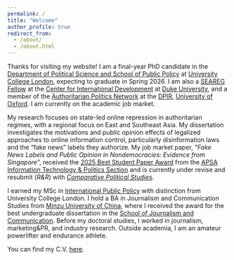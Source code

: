 ```yaml
---
permalink: /
title: "Welcome"
author_profile: true
redirect_from: 
  - /about/
  - /about.html
---
```


Thanks for visiting my website! I am a final-year PhD candidate in the [Department of Political Science and School of Public Policy](https://www.ucl.ac.uk/social-historical-sciences/political-science) at [University College London](https://www.ucl.ac.uk/), expecting to graduate in Spring 2026. I am also a [SEAREG Fellow](https://dcid.sanford.duke.edu/seareg-fellows/) at the [Center for International Development](https://dcid.sanford.duke.edu/) at [Duke University](https://duke.edu/), and a member of the [Authoritarian Politics Network](https://www.politics.ox.ac.uk/research-centre/authoritarian-politics-network/oxford-authoritarian-politics-network) at the [DPIR](https://www.politics.ox.ac.uk/), [University of Oxford](https://www.ox.ac.uk/). I am currently on the academic job market.

My research focuses on state-led online repression in authoritarian regimes, with a regional focus on East and Southeast Asia. My dissertation investigates the motivations and public opinion effects of legalized approaches to online information control, particularly disinformation laws and the “fake news” labels they authorize. My job market paper, “*Fake News Labels and Public Opinion in Nondemocracies: Evidence from Singapore*”, received the [2025 Best Student Paper Award](https://apsanet.org/membership/organized-sections/organized-section-awards/past-awards/section-18/) from the [APSA Information Technology & Politics Section](https://apsanet.org/membership/organized-sections/section18/) and is currently under revise and resubmit (*R&R*) with [*Comparative Political Studies*](https://journals.sagepub.com/home/cps).

I earned my MSc in [International Public Policy](https://www.ucl.ac.uk/social-historical-sciences/political-science/study/postgraduate-taught/international-public-policy-msc) with distinction from University College London. I hold a BA in Journalism and Communication Studies from [Minzu University of China](https://www.muc.edu.cn/), where I received the award for the best undergraduate dissertation in the [School of Journalism and Communication](https://xinchuan.muc.edu.cn/). Before my doctoral studies, I worked in journalism, marketing&PR, and industry research. Outside academia, I am an amateur powerlifter and endurance athlete. 

You can find my C.V. [here](https://www.dropbox.com/scl/fi/soh4te3q7jo46mnqetx3p/Curriculum_Vitae_Yilin_Su.pdf?rlkey=4jsujsrbzm28rp8x2qdiejjvz&dl=0).
